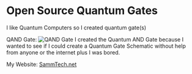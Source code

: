 # Open Source Quantum Gates
I like Quantum Computers so I created quantum gate(s)

QAND Gate:
![QAND Gate](https://github.com/Sammyueru/open-quantum-gates/blob/main/QAND_gate.png)
I created the Quantum AND Gate because I wanted to see if I could create a Quantum Gate Schematic
without help from anyone or the internet plus I was bored.

My Website: [SammTech.net](https://SammTech.net/home.html)
